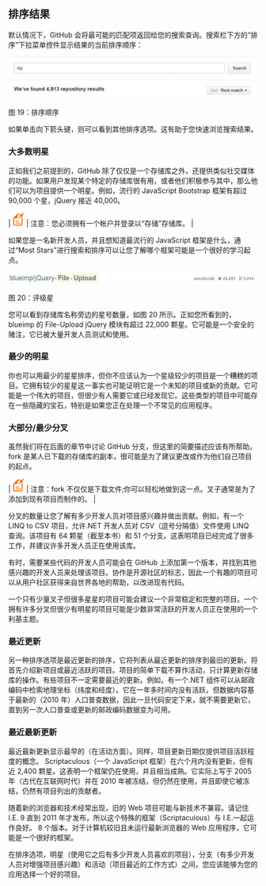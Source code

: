 ## 排序结果

默认情况下，GitHub 会将最可能的匹配项返回给您的搜索查询。搜索栏下方的“排序”下拉菜单控件显示结果的当前排序顺序：

![](img/00023.jpeg)

图 19：排序顺序

如果单击向下箭头键，则可以看到其他排序选项。这有助于您快速浏览搜索结果。

### 大多数明星

正如我们之前提到的，GitHub 除了仅仅是一个存储库之外，还提供类似社交媒体的功能。如果用户发现某个特定的存储库很有用，或者他们积极参与其中，那么他们可以为项目提供一个明星。例如，流行的 JavaScript Bootstrap 框架有超过 90,000 个星，jQuery 接近 40,000。

| ![](img/00003.gif) | 注意：您必须拥有一个帐户并登录以“存储”存储库。 |

如果您是一名新开发人员，并且想知道最流行的 JavaScript 框架是什么，通过“Most Stars”进行搜索和排序可以让您了解哪个框架可能是一个很好的学习起点。

![](img/00024.jpeg)

图 20：评级星

您可以看到存储库名称旁边的星号数量，如图 20 所示。正如您所看到的，blueimp 的 File-Upload jQuery 模块有超过 22,000 颗星。它可能是一个安全的赌注，它已被大量开发人员测试和使用。

### 最少的明星

你也可以用最少的星星排序，但你不应该认为一个星级较少的项目是一个糟糕的项目。它拥有较少的星星这一事实也可能证明它是一个未知的项目或新的贡献。它可能是一个伟大的项目，但很少有人需要它或已经发现它。这些类型的项目中可能存在一些隐藏的宝石，特别是如果您正在处理一个不常见的应用程序。

### 大部分/最少分叉

虽然我们将在后面的章节中讨论 GitHub 分支，但这里的简要描述应该有所帮助。 fork 是某人已下载的存储库的副本，很可能是为了建议更改或作为他们自己项目的起点。

| ![](img/00003.gif) | 注意：fork 不仅仅是下载文件;你可以轻松地做到这一点。叉子通常是为了添加到现有项目而制作的。 |

分叉的数量让您了解有多少开发人员对项目感兴趣并做出贡献。例如，有一个 LINQ to CSV 项目，允许.NET 开发人员对 CSV（逗号分隔值）文件使用 LINQ 查询。该项目有 64 颗星（截至本书）和 51 个分支。这表明项目已经完成了很多工作，并建议许多开发人员正在使用该库。

有时，需要某些代码的开发人员可能会在 GitHub 上添加第一个版本，并找到其他感兴趣的开发人员来处理该项目。协作是开源社区的标志，因此一个有趣的项目可以从用户社区获得来自世界各地的帮助，以改进现有代码。

一个只有少量叉子但很多星星的项目可能会建议一个非常稳定和完整的项目。一个拥有许多分叉但很少有明星的项目可能是少数非常活跃的开发人员正在使用的一个利基主题。

### 最近更新

另一种排序选项是最近更新的排序，它将列表从最近更新的排序到最旧的更新。将首先介绍新项目或最近活跃的项目。项目的简单下载不算作活动，只计算更新存储库的操作。有些项目不一定需要最近的更新。例如，有一个.NET 组件可以从邮政编码中检索地理坐标（纬度和经度）。它在一年多时间内没有活跃，但数据内容基于最新的（2010 年）人口普查数据，因此一旦代码安定下来，就不需要更新它，直到另一次人口普查或更新的邮政编码数据变为可用。

### 最近最新更新

最近最新更新显示最早的（在活动方面）。同样，项目更新日期仅提供项目活跃程度的概念。 Scriptaculous（一个 JavaScript 框架）在六个月内没有更新，但有近 2,400 颗星。这表明一个框架仍在使用，并且相当成熟。它实际上写于 2005 年（古代在互联网时代）并在 2010 年被冻结，但仍然在使用，并且即使它被冻结，仍然有项目列出的贡献者。

随着新的浏览器和技术经常出现，旧的 Web 项目可能与新技术不兼容。请记住 I.E. 9 直到 2011 年才发布，所以这个特殊的框架（Scriptaculous）与 I.E.一起运作良好。 8 个版本。对于计算机较旧且未运行最新浏览器的 Web 应用程序，它可能是一个很好的框架。

在排序选项，明星（使用它之后有多少开发人员喜欢的项目），分支（有多少开发人员对增强项目感兴趣）和活动（项目最近的工作方式）之间，您应该能够为您的应用选择一个好的项目。